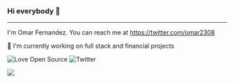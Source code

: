### Hi everybody 👋
---

<!--
**omar2308/omar2308** is a ✨ _special_ ✨ repository because its `README.md` (this file) appears on your GitHub profile.

Here are some ideas to get you started:

- 🔭 I’m currently working on ...
- 🌱 I’m currently learning ...
- 👯 I’m looking to collaborate on ...
- 🤔 I’m looking for help with ...
- 💬 Ask me about ...
- 📫 How to reach me: ...
- 😄 Pronouns: ...
- ⚡ Fun fact: ...
-->

I'm Omar Fernandez. You can reach me at https://twitter.com/omar2308

🔭 I'm currently working on full stack and financial projects

![Love Open Source](http://img.shields.io/badge/Open%20Source-%E2%9D%A4-green)
![Twitter](https://img.shields.io/twitter/follow/omarfl7.svg?label=Twitter)

<img src="https://github-readme-stats.vercel.app/api?username=omar2308&show_icons=true&hide_title=true" />

